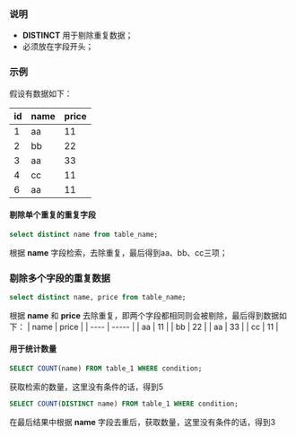 ### 说明

- **DISTINCT** 用于剔除重复数据；
- 必须放在字段开头；

### 示例

假设有数据如下：

| id   | name | price |
| ---- | ---- | ----- |
| 1    | aa   | 11    |
| 2    | bb   | 22    |
| 3    | aa   | 33    |
| 4    | cc   | 11    |
| 6    | aa   | 11    |

#### 剔除单个重复的重复字段

```sql
select distinct name from table_name;
```

根据 **name** 字段检索，去除重复，最后得到aa、bb、cc三项；

### 剔除多个字段的重复数据

```sql
select distinct name, price from table_name;
```

根据 **name** 和 **price** 去除重复，即两个字段都相同则会被剔除，最后得到数据如下：
| name | price |
| ---- | ----- |
| aa   | 11    |
| bb   | 22    |
| aa   | 33    |
| cc   | 11    |

#### 用于统计数量

```sql
SELECT COUNT(name) FROM table_1 WHERE condition;
```
获取检索的数量，这里没有条件的话，得到5
```sql
SELECT COUNT(DISTINCT name) FROM table_1 WHERE condition;
```

在最后结果中根据 **name** 字段去重后，获取数量，这里没有条件的话，得到3